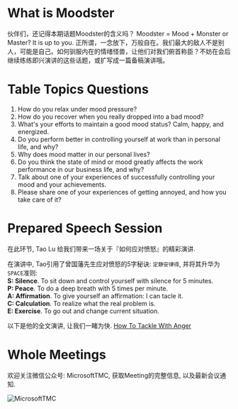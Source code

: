 # What is Moodster
伙伴们，还记得本期话题Moodster的含义吗？
Moodster = Mood + Monster or Master? It is up to you. 
正所谓，一念放下，万般自在。我们最大的敌人不是别人，可能是自己。如何驯服内在的情绪怪兽，让他们对我们俯首称臣？不妨在会后继续练练即兴演讲的这些话题，或扩写成一篇备稿演讲哦。

# Table Topics Questions
 1. How do you relax under mood pressure?
 2. How do you recover when you really dropped into a bad mood?
 3. What's your efforts to maintain a good mood status? Calm, happy, and energized.
 4. Do you perform better in controlling yourself at work than in personal life, and why? 
 5. Why does mood matter in our personal lives?
 6. Do you think the state of mind or mood greatly affects the work performance in our business life, and why?
 7. Talk about one of your experiences of successfully controlling your mood and your achievements.
 8. Please share one of your experiences of getting annoyed, and how you take care of it?

# Prepared Speech Session
在此环节, Tao Lu 给我们带来一场关于『如何应对愤怒』的精彩演讲.

在演讲中, Tao引用了曾国藩先生应对愤怒的5字秘诀: `定静安律得`, 并将其升华为`SPACE`准则:<br>
**S: Silence**. To sit down and control yourself with silence for 5 minutes. <br>
**P: Peace**. To do a deep breath with 5 times per minute. <br>
**A: Affirmation**.  To give yourself an affirmation: I can tacle it. <br>
**C: Calculation**. To realize what the real problem is. <br>
**E: Exercise**. To go out and change current situation.

以下是他的全文演讲, 让我们一睹为快.
[How To Tackle With Anger](https://www.aliyundrive.com/s/EegnnqFH6Ac)


# Whole Meetings
欢迎关注微信公众号: MicrosoftTMC, 获取Meeting的完整信息, 以及最新会议通知.

![MicrosoftTMC](https://user-images.githubusercontent.com/24701101/175764679-8d840fe7-b47c-4bf5-a031-c9b39fdaac66.png)

